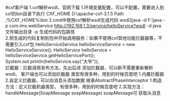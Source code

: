 #cxf客户端
1.cxf解析wsdl，官网下载
    1.环境变量配置，可以不配置，需要进入到cxf的bin目录下执行
        CXF_HOME    D:\apache-cxf-3.1.5
        Path        ;%CXF_HOME%\bin
    2.cmd中使用cxf解析wsdl生成代码
        wsdl2java -d F:\\java -p com.ims.webService http://192.168.1.3/service/helloService?wsdl
            -d java文件输出目录
            -p 生成代码的包路径             
2.把生成的代码复制到包中开始调用服务：如果不使用cxf其他功能拦截器等，不需要引入cxf包
    HelloServiceService helloServiceService = new HelloServiceService();
    HelloService helloService = helloServiceService.getHelloServicePort();
    System.out.println(helloService.say("大爷"));        
拦截器：拦截调用发布方法，先出后进
    添加拦截器，可以断不需要重新解析wsdl。
    客户端也可以添加拦截器
        类型有很多种，用到的时候百度吧
        1.内置拦截器
        2.自定义拦截器，可以向消息头添加数据
            继承AbstractPhaseInterceptor<SoapMessage>
            1.构造方法：定义拦截机器类型，
                有很多种，用到的时候百度吧
            2.实现方法：handleMessage(SoapMessage soapMessage) 
                soapMessage可 获取头消息    